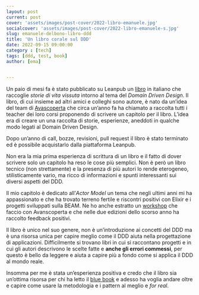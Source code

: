```yaml
---
layout: post
current: post
cover: 'assets/images/post-cover/2022-libro-emanuele.jpg'
socialcover: 'assets/images/post-cover/2022-libro-emanuele-s.jpg'
slug: emanuele-delbono-libro-ddd
title: 'Un libro corale sul DDD'
date: 2022-09-15 09:00:00
category : [tech]
tags: [ddd, test, book]
author: [ema]


---
```

Un paio di mesi fa è stato pubblicato su Leanpub un [libro](https://leanpub.com/cronache-di-domain-driven-design) in italiano che raccoglie *storie di vita vissuta* intorno al tema del _Domain Driven Design_. Il libro, di cui insieme ad altri amici e colleghi sono autore, è nato da un’idea del team di [Avascoperta](https://www.avanscoperta.it/it/) che circa un’anno fa ha chiamato a raccolta tutti i teacher dei loro corsi proponendo di scrivere un capitolo per il libro. L’idea era di creare un una raccolta di storie, esperienze, aneddoti in qualche modo legati al Domain Driven Design. 

Dopo un’anno di call, bozze, revisioni, pull request il libro è stato terminato ed è possibile acquistarlo dalla piattaforma Leanpub.

Non era la mia prima esperienza di scrittura di un libro e il fatto di dover scrivere solo un capitolo ha reso le cose più semplici. Non è però un libro tecnico (non strettamente) e la presenza di più autori lo rende eterogeneo, stilisticamente vario, ma ricco di informazioni e spunti interessanti sui diversi aspetti del DDD.

Il mio capitolo è dedicato all’_Actor Model_ un tema che negli ultimi anni mi ha appassionato e che ha trovato terreno fertile e riscontri positivi con  Elixir e i progetti sviluppati sulla BEAM. Ne ho anche estratto un [workshop](https://www.avanscoperta.it/it/training/actor-model-workshop/) che faccio con Avanscoperta e che nelle due edizioni dello scorso anno ha raccolto feedback positivi.

Il libro è unico nel suo genere, non è un’introduzione ai concetti del DDD ma è una risorsa unica per capire meglio come il DDD aiuta nella progettazione di applicazioni. Difficilmente si trovano libri in cui si raccontano progetti e in cui gli autori descrivono le scelte fatte e **anche gli errori commessi**, per questo è bello da leggere e aiuta a capire più a fondo come si applica il DDD al mondo reale.

Insomma per me è stata un’esperienza positiva e credo che il libro sia un’ottima risorsa per chi ha letto il [blue book](https://www.amazon.it/Domain-Driven-Design-Tackling-Complexity-Software/dp/0321125215) e adesso ha voglia andare oltre e capire come usare la metodologia e i pattern al meglio e *for real*.